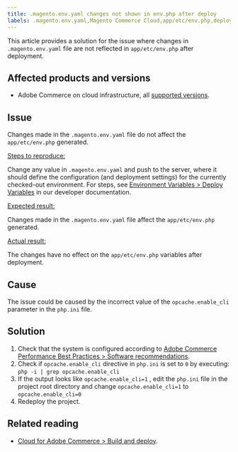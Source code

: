 ```yaml
---
title: .magento.env.yaml changes not shown in env.php after deploy
labels: .magento.env.yaml,Magento Commerce Cloud,app/etc/env.php,deploy,deployment,deployment error,env.php,environment variables,php.ini,troubleshooting
---
```


This article provides a solution for the issue where changes in `.magento.env.yaml` file are not reflected in `app/etc/env.php` after deployment.

## Affected products and versions

* Adobe Commerce on cloud infrastructure, all [supported versions](https://magento.com/sites/default/files/magento-software-lifecycle-policy.pdf).

## Issue

Changes made in the `.magento.env.yaml` file do not affect the `app/etc/env.php` generated.

<ins>Steps to reproduce:</ins>

Change any value in `.magento.env.yaml` and push to the server, where it should define the configuration (and deployment settings) for the currently checked-out environment. For steps, see [Environment Variables > Deploy Variables](https://devdocs.magento.com/cloud/env/variables-deploy.html) in our developer documentation.

<ins>Expected result:</ins>

Changes made in the `.magento.env.yaml` file affect the `app/etc/env.php` generated.

<ins>Actual result:</ins>

The changes have no effect on the `app/etc/env.php` variables after deployment.

## Cause

The issue could be caused by the incorrect value of the `opcache.enable_cli` parameter in the `php.ini` file.

## Solution

1. Check that the system is configured according to [Adobe Commerce Performance Best Practices > Software recommendations](https://devdocs.magento.com/guides/v2.4/performance-best-practices/software.html).    
1. Check if `opcache.enable_cli` directive in `php.ini` is set to `0` by executing: `php -i | grep opcache.enable_cli`     
1. If the output looks like `opcache.enable_cli=1` , edit the `php.ini` file in the project root directory and change `opcache.enable_cli=1` to `opcache.enable_cli=0`     
1. Redeploy the project.    

## Related reading

* [Cloud for Adobe Commerce > Build and deploy](https://devdocs.magento.com/cloud/project/magento-env-yaml.html).
